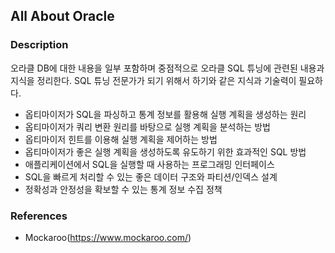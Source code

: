 ## All About Oracle
### Description
오라클 DB에 대한 내용을 일부 포함하며 중점적으로 오라클 SQL 튜닝에 관련된 내용과 지식을 정리한다. SQL 튜닝 전문가가 되기 위해서 하기와 같은
지식과 기술력이 필요하다.
- 옵티마이저가 SQL을 파싱하고 통계 정보를 활용해 실행 계획을 생성하는 원리
- 옵티마이저가 쿼리 변환 원리를 바탕으로 실행 계획을 분석하는 방법
- 옵티마이저 힌트를 이용해 실행 계획을 제어하는 방법
- 옵티마이저가 좋은 실행 계획을 생성하도록 유도하기 위한 효과적인 SQL 방법
- 애플리케이션에서 SQL을 실행할 때 사용하는 프로그래밍 인터페이스
- SQL을 빠르게 처리할 수 있는 좋은 데이터 구조와 파티션/인덱스 설계
- 정확성과 안정성을 확보할 수 있는 통계 정보 수집 정책
### References
- Mockaroo(<https://www.mockaroo.com/>)